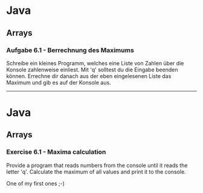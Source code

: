 # Java 

## Arrays

### Aufgabe 6.1 - Berrechnung des Maximums

Schreibe ein kleines Programm, welches eine Liste von Zahlen über die Konsole zahlenweise einliest. Mit 'q' solltest du die Eingabe beenden können. 
Errechne dir danach aus der eben eingelesenen Liste das Maximum und gib es auf der Konsole aus. 

-----------------------------------------------

# Java 

## Arrays

### Exercise 6.1 - Maxima calculation

Provide a program that reads numbers from the console until it reads the letter 'q'. Calculate the maximum of all values and print it to the console.

One of my first ones ;-)
